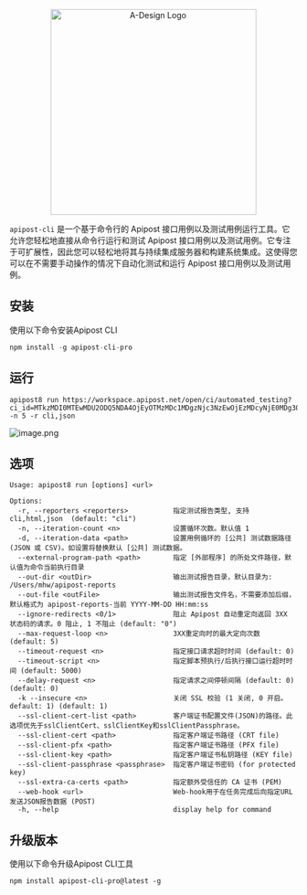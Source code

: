 <p align="center">
  <a href="https://adesign.apipost.cn/" target="_blank">
    <img alt="A-Design Logo" width="360" src="https://img.cdn.apipost.cn/cdn/opensource/apipost-opensource.svg" />
  </a>
</p>

`apipost-cli` 是一个基于命令行的 Apipost 接口用例以及测试用例运行工具。它允许您轻松地直接从命令行运行和测试 Apipost 接口用例以及测试用例。它专注于可扩展性，因此您可以轻松地将其与持续集成服务器和构建系统集成。这使得您可以在不需要手动操作的情况下自动化测试和运行 Apipost 接口用例以及测试用例。

## 安装
使用以下命令安装Apipost CLI
``` javascript
npm install -g apipost-cli-pro
```

## 运行
```
apipost8 run https://workspace.apipost.net/open/ci/automated_testing?ci_id=MTkzMDI0MTEwMDU2ODQ5NDA4OjEyOTMzMDc1MDgzNjc3NzEwOjEzMDcyNjE0MDg3OTQ2Mjcy&token=eyJhbGciOiJIUzI1NiIsInR5cCI6IkpXVCJ9.eyJ1c2VyX2lkIjoxODE0NCwiaXNzIjoiYXBpcG9zdCIsImV4cCI6MTcxNzY5MDAxNX0.wNNw0MbsbobhDcAZmiXJQu6lmhWaES6E2y8YFyKkzm8 -n 5 -r cli,json
```

![image.png](https://img.cdn.apipost.cn/upload/user/18144/log/8417e76a-4999-495f-8de9-57680b164765.png "image.png")

## 选项
```
Usage: apipost8 run [options] <url>

Options:
  -r, --reporters <reporters>           指定测试报告类型, 支持 cli,html,json  (default: "cli")
  -n, --iteration-count <n>             设置循环次数。默认值 1
  -d, --iteration-data <path>           设置用例循环的 [公共] 测试数据路径 (JSON 或 CSV)。如设置将替换默认 [公共] 测试数据。
  --external-program-path <path>        指定 [外部程序] 的所处文件路径，默认值为命令当前执行目录
  --out-dir <outDir>                    输出测试报告目录，默认目录为: /Users/mhw/apipost-reports
  --out-file <outFile>                  输出测试报告文件名，不需要添加后缀，默认格式为 apipost-reports-当前 YYYY-MM-DD HH:mm:ss
  --ignore-redirects <0/1>              阻止 Apipost 自动重定向返回 3XX 状态码的请求。0 阻止, 1 不阻止 (default: "0")
  --max-request-loop <n>                3XX重定向时的最大定向次数 (default: 5)
  --timeout-request <n>                 指定接口请求超时时间 (default: 0)
  --timeout-script <n>                  指定脚本预执行/后执行接口运行超时时间 (default: 5000)
  --delay-request <n>                   指定请求之间停顿间隔 (default: 0) (default: 0)
  -k --insecure <n>                     关闭 SSL 校验 (1 关闭, 0 开启。default: 1) (default: 1)
  --ssl-client-cert-list <path>         客户端证书配置文件(JSON)的路径。此选项优先于sslClientCert、sslClientKey和sslClientPassphrase。
  --ssl-client-cert <path>              指定客户端证书路径 (CRT file)
  --ssl-client-pfx <path>               指定客户端证书路径 (PFX file)
  --ssl-client-key <path>               指定客户端证书私钥路径 (KEY file)
  --ssl-client-passphrase <passphrase>  指定客户端证书密码 (for protected key)
  --ssl-extra-ca-certs <path>           指定额外受信任的 CA 证书 (PEM)
  --web-hook <url>                      Web-hook用于在任务完成后向指定URL发送JSON报告数据 (POST)
  -h, --help                            display help for command
```

## 升级版本
使用以下命令升级Apipost CLI工具
```
npm install apipost-cli-pro@latest -g
```